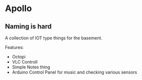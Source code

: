 # Apollo

Naming is hard
----
A collection of IOT type things for the basement. 

Features:
- Octopi
- VLC Controll
- Simple Notes thing
- Arduino Control Panel for music and checking various sensors
